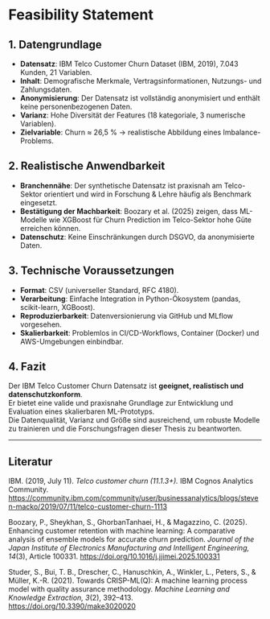 # Feasibility Statement

## 1. Datengrundlage
- **Datensatz**: IBM Telco Customer Churn Dataset (IBM, 2019), 7.043 Kunden, 21 Variablen.  
- **Inhalt**: Demografische Merkmale, Vertragsinformationen, Nutzungs- und Zahlungsdaten.  
- **Anonymisierung**: Der Datensatz ist vollständig anonymisiert und enthält keine personenbezogenen Daten.  
- **Varianz**: Hohe Diversität der Features (18 kategoriale, 3 numerische Variablen).  
- **Zielvariable**: Churn ≈ 26,5 % → realistische Abbildung eines Imbalance-Problems.  

## 2. Realistische Anwendbarkeit
- **Branchennähe**: Der synthetische Datensatz ist praxisnah am Telco-Sektor orientiert und wird in Forschung & Lehre häufig als Benchmark eingesetzt.  
- **Bestätigung der Machbarkeit**: Boozary et al. (2025) zeigen, dass ML-Modelle wie XGBoost für Churn Prediction im Telco-Sektor hohe Güte erreichen können.  
- **Datenschutz**: Keine Einschränkungen durch DSGVO, da anonymisierte Daten.  

## 3. Technische Voraussetzungen
- **Format**: CSV (universeller Standard, RFC 4180).  
- **Verarbeitung**: Einfache Integration in Python-Ökosystem (pandas, scikit-learn, XGBoost).  
- **Reproduzierbarkeit**: Datenversionierung via GitHub und MLflow vorgesehen.  
- **Skalierbarkeit**: Problemlos in CI/CD-Workflows, Container (Docker) und AWS-Umgebungen einbindbar.  

## 4. Fazit
Der IBM Telco Customer Churn Datensatz ist **geeignet, realistisch und datenschutzkonform**.  
Er bietet eine valide und praxisnahe Grundlage zur Entwicklung und Evaluation eines skalierbaren ML-Prototyps.  
Die Datenqualität, Varianz und Größe sind ausreichend, um robuste Modelle zu trainieren und die Forschungsfragen dieser Thesis zu beantworten.  

---

## Literatur
IBM. (2019, July 11). *Telco customer churn (11.1.3+).* IBM Cognos Analytics Community. https://community.ibm.com/community/user/businessanalytics/blogs/steven-macko/2019/07/11/telco-customer-churn-1113  

Boozary, P., Sheykhan, S., GhorbanTanhaei, H., & Magazzino, C. (2025). Enhancing customer retention with machine learning: A comparative analysis of ensemble models for accurate churn prediction. *Journal of the Japan Institute of Electronics Manufacturing and Intelligent Engineering, 14*(3), Article 100331. https://doi.org/10.1016/j.jjimei.2025.100331  

Studer, S., Bui, T. B., Drescher, C., Hanuschkin, A., Winkler, L., Peters, S., & Müller, K.-R. (2021). Towards CRISP-ML(Q): A machine learning process model with quality assurance methodology. *Machine Learning and Knowledge Extraction, 3*(2), 392–413. https://doi.org/10.3390/make3020020